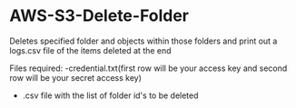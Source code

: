 # AWS-S3-Delete-Folder
Deletes specified folder and objects within those folders and print out a logs.csv file of the items deleted at the end

Files required:
  -credential.txt(first row will be your access key and second row will be your secret access key)
  - .csv file with the list of folder id's to be deleted
  

